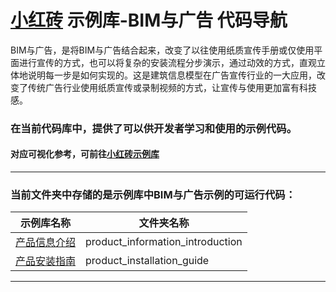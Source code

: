 # [小红砖](www.bos.xyz) 示例库-BIM与广告 代码导航


BIM与广告，是将BIM与广告结合起来，改变了以往使用纸质宣传手册或仅使用平面进行宣传的方式，也可以将复杂的安装流程分步演示，通过动效的方式，直观立体地说明每一步是如何实现的。这是建筑信息模型在广告宣传行业的一大应用，改变了传统广告行业使用纸质宣传或录制视频的方式，让宣传与使用更加富有科技感。

### 在当前代码库中，提供了可以供开发者学习和使用的示例代码。

#### 对应可视化参考，可前往[小红砖示例库](https://www.bos.xyz/examples/)

---

### 当前文件夹中存储的是示例库中BIM与广告示例的可运行代码：

示例库名称 | 文件夹名称 
------------ | ------------- 
[产品信息介绍](https://www.bos.xyz/examples/product_information_introduction.html?source=git) | product_information_introduction
[产品安装指南](https://www.bos.xyz/examples/product_installation_guide.html?source=git) | product_installation_guide

---

